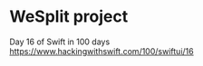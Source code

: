 WeSplit project
===============

Day 16 of Swift in 100 days
https://www.hackingwithswift.com/100/swiftui/16
